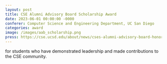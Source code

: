 ```yaml
---
layout: post
title: CSE Alumni Advisory Board Scholarship Award
date: 2023-06-01 00:00:00 -0000
conferer: Computer Science and Engineering Department, UC San Diego
categories: award
image: /images/aab_scholarship.png
press: https://cse.ucsd.edu/about/news/cses-alumni-advisory-board-honors-class-2023-and-supports-scholars
---
```

for students who have demonstrated leadership and made contributions to the CSE community.